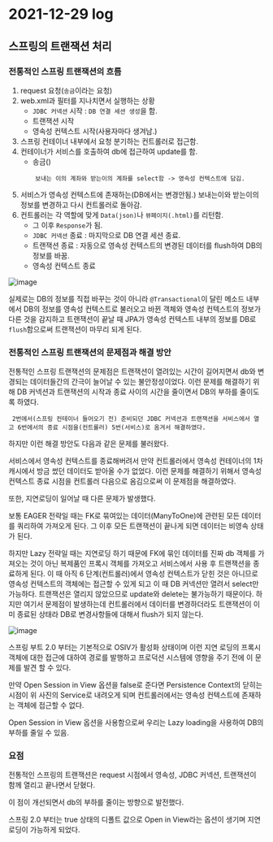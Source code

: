 # 2021-12-29 log

## 스프링의 트랜잭션 처리

### 전통적인 스프링 트랜잭션의 흐름

 1. request 요청(`송금`이라는 요청)
 2. web.xml과 필터를 지나치면서 실행하는 상황
	- `JDBC 커넥션` 시작 : `DB 연결 세션 생성`을 함.
	- 트랜잭션 시작
	- 영속성 컨텍스트 시작(사용자마다 생겨남.)
 3. 스프링 컨테이너 내부에서 요청 분기하는 컨트롤러로 접근함.
 4. 컨테이너가 서비스를 호출하여 db에 접근하여 update를 함.
	- 송금()
	```
		보내는 이의 계좌와 받는이의 계좌를 select함 -> 영속성 컨텍스트에 담김.
	```
 5. 서비스가 영속성 컨텍스트에 존재하는(DB에서는 변경안됨.) 보내는이와 받는이의 정보를 변경하고 다시 컨트롤러로 돌아감.
 6. 컨트롤러는 각 역할에 맞게 `Data(json)`나 `뷰페이지(.html)`를 리턴함.
	- 그 이후 `Response`가 됨.
	- `JDBC 커넥션` 종료 : 마지막으로 DB 연결 세션 종료. 
	- 트랜잭션 종료 : 자동으로 영속성 컨텍스트의 변경된 데이터를 flush하여 DB의 정보를 바꿈. 
	- 영속성 컨텍스트 종료


![image](https://user-images.githubusercontent.com/84966961/147758440-eaf3586a-06e0-434f-a86f-9fb44edfdf7b.png)

 실제로는 DB의 정보를 직접 바꾸는 것이 아니라 `@Transactional`이 달린 메소드 내부에서 DB의 정보를 영속성 컨텍스트로 불러오고 바뀐 객체와 영속성 컨텍스트의 정보가 다른 것을 감지하고 트랜잭션이 끝날 때 JPA가 영속성 컨텍스트 내부의 정보를 DB로 `flush`함으로써 트랜잭션이 마무리 되게 된다.

### 전통적인 스프링 트랜잭션의 문제점과 해결 방안

 전통적인 스프링 트랜잭션의 문제점은 트랜잭션이 열려있는 시간이 길어지면서 db와 변경되는 데이터들간의 간극이 늘어날 수 있는 불안정성이었다. 이런 문제를 해결하기 위해 DB 커넥션과 트랜잭션의 시작과 종료 사이의 시간을 줄이면서 DB의 부하를 줄이도록 하였다.

```
 2번에서(스프링 컨테이너 들어오기 전) 준비되던 JDBC 커넥션과 트랜잭션을 서비스에서 열고 6번에서의 종료 시점을(컨트롤러) 5번(서비스)로 옴겨서 해결하였다.
```

 하지만 이런 해결 방안도 다음과 같은 문제를 불러왔다.

 서비스에서 영속성 컨텍스트를 종료해버려서 만약 컨트롤러에서 영속성 컨테이너의 1차 캐시에서 방금 썼던 데이터도 받아올 수가 없었다. 이런 문제를 해결하기 위해서 영속성 컨텍스트 종료 시점을 컨트롤러 다음으로 옴김으로써 이 문제점을 해결하였다.


 또한, 지연로딩이 일어날 때 다른 문제가 발생했다.

 보통 EAGER 전략일 때는 FK로 묶여있는 데이터(ManyToOne)에 관련된 모든 데이터를 쿼리하여 가져오게 된다. 그 이후 모든 트랜잭션이 끝나게 되면 데이터는 비영속 상태가 된다.

 하지만 Lazy 전략일 때는 지연로딩 하기 때문에 FK에 묶인 데이터를 진짜 db 객체를 가져오는 것이 아닌 복제품인 프록시 객체를 가져오고 서비스에서 사용 후 트랜잭션을 종료하게 된다. 이 때 아직 6 단계(컨트롤러)에서 영속성 컨텍스트가 닫힌 것은 아니므로 영속성 컨텍스트의 객체에는 접근할 수 있게 되고 이 때 DB 커넥션만 열려서 select만 가능하다. 트랜잭션은 열리지 않았으므로 update와 delete는 불가능하기 때문이다. 하지만 여기서 문제점이 발생하는데 컨트롤러에서 데이터를 변경하더라도 트랜잭션이 이미 종료된 상태라 DB로 변경사항들에 대해서 flush가 되지 않는다. 

![image](https://user-images.githubusercontent.com/84966961/147760566-422d4629-4de9-4463-82b5-460cc2f72fe3.png)

 스프링 부트 2.0 부터는 기본적으로 OSIV가 활성화 상태이며 이런 지연 로딩의 프록시 객체에 대한 접근에 대하여 경로를 발행하고 프로덕션 시스템에 영향을 주기 전에 이 문제를 발견 할 수 있다.

 만약 Open Session in View 옵션을 false로 준다면 Persistence Context의 닫히는 시점이 위 사진의 Service로 내려오게 되며 컨트롤러에서는 영속성 컨텍스트에 존재하는 객체에 접근할 수 없다.

 Open Session in View 옵션을 사용함으로써 우리는 Lazy loading을 사용하여 DB의 부하를 줄일 수 있음.

 ### 요점

 전통적인 스프링의 트랜잭션은 request 시점에서 영속성, JDBC 커넥션, 트랜잭션이 함께 열리고 끝나면서 닫혔다.

 이 점이 개선되면서 db의 부하를 줄이는 방향으로 발전했다.
 
 스프링 2.0 부터는 true 상태의 디폴트 값으로 Open in View라는 옵션이 생기며 지연 로딩이 가능하게 되었다.